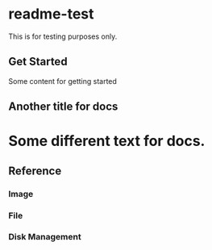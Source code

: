 # readme-test
This is for testing purposes only.

## Get Started
Some content for getting started

## Another title for docs
# Some different text for docs.

## Reference
### Image
### File
### Disk Management
